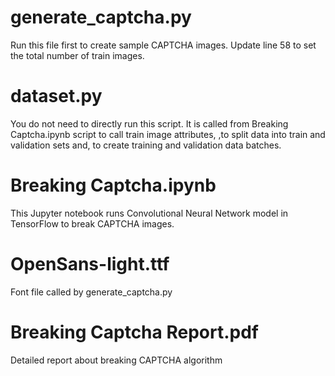 # generate_captcha.py
Run this file first to create sample CAPTCHA images.
Update line 58 to set the total number of train images.

# dataset.py
You do not need to directly run this script. It is called from Breaking Captcha.ipynb script to call train image attributes,
,to split data into train and validation sets and, to create training and validation data batches.

# Breaking Captcha.ipynb
This Jupyter notebook runs Convolutional Neural Network model in TensorFlow to break CAPTCHA images.

# OpenSans-light.ttf
Font file called by generate_captcha.py

# Breaking Captcha Report.pdf
Detailed report about breaking CAPTCHA algorithm
